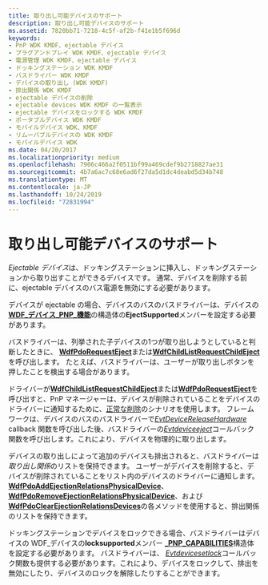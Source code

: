 ```yaml
---
title: 取り出し可能デバイスのサポート
description: 取り出し可能デバイスのサポート
ms.assetid: 7820bb71-7218-4c5f-af2b-f41e1b5f696d
keywords:
- PnP WDK KMDF、ejectable デバイス
- プラグアンドプレイ WDK KMDF、ejectable デバイス
- 電源管理 WDK KMDF、ejectable デバイス
- ドッキングステーション WDK KMDF
- バスドライバー WDK KMDF
- デバイスの取り出し (WDK KMDF)
- 排出関係 WDK KMDF
- ejectable デバイスの削除
- ejectable devices WDK KMDF の一覧表示
- ejectable デバイスをロックする WDK KMDF
- ポータブルデバイス WDK KMDF
- モバイルデバイス WDK、KMDF
- リムーバブルデバイスの WDK KMDF
- モバイルデバイス WDK
ms.date: 04/20/2017
ms.localizationpriority: medium
ms.openlocfilehash: 7906c466a2f0511bf99a469cdef9b2718827ae31
ms.sourcegitcommit: 4b7a6ac7c68e6ad6f27da5d1dc4deabd5d34b748
ms.translationtype: MT
ms.contentlocale: ja-JP
ms.lasthandoff: 10/24/2019
ms.locfileid: "72831994"
---
```

# <a name="supporting-ejectable-devices"></a>取り出し可能デバイスのサポート


*Ejectable デバイス*は、ドッキングステーションに挿入し、ドッキングステーションから取り出すことができるデバイスです。 通常、デバイスを削除する前に、ejectable デバイスのバス電源を無効にする必要があります。

デバイスが ejectable の場合、デバイスのバスのバスドライバーは、デバイスの[**WDF\_デバイス\_PNP\_機能**](https://docs.microsoft.com/windows-hardware/drivers/ddi/wdfdevice/ns-wdfdevice-_wdf_device_pnp_capabilities)の構造体の**EjectSupported**メンバーを設定する必要があります。

バスドライバーは、列挙された子デバイスの1つが取り出しようとしていると判断したときに、 [**WdfPdoRequestEject**](https://docs.microsoft.com/windows-hardware/drivers/ddi/wdfpdo/nf-wdfpdo-wdfpdorequesteject)または[**WdfChildListRequestChildEject**](https://docs.microsoft.com/windows-hardware/drivers/ddi/wdfchildlist/nf-wdfchildlist-wdfchildlistrequestchildeject)を呼び出します。 たとえば、バスドライバーは、ユーザーが取り出しボタンを押したことを検出する場合があります。

ドライバーが[**WdfChildListRequestChildEject**](https://docs.microsoft.com/windows-hardware/drivers/ddi/wdfchildlist/nf-wdfchildlist-wdfchildlistrequestchildeject)または[**WdfPdoRequestEject**](https://docs.microsoft.com/windows-hardware/drivers/ddi/wdfpdo/nf-wdfpdo-wdfpdorequesteject)を呼び出すと、PnP マネージャーは、デバイスが削除されていることをデバイスのドライバーに通知するために、[正常な削除](a-user-unplugs-a-device.md#orderly-removal)のシナリオを使用します。 フレームワークは、デバイスのバスのバスドライバーで[*EvtDeviceReleaseHardware*](https://docs.microsoft.com/windows-hardware/drivers/ddi/wdfdevice/nc-wdfdevice-evt_wdf_device_release_hardware) callback 関数を呼び出した後、バスドライバーの[*Evtdeviceeject*](https://docs.microsoft.com/windows-hardware/drivers/ddi/wdfpdo/nc-wdfpdo-evt_wdf_device_eject)コールバック関数を呼び出します。これにより、デバイスを物理的に取り出します。

デバイスの取り出しによって追加のデバイスも排出されると、バスドライバーは*取り出し関係*のリストを保持できます。 ユーザーがデバイスを削除すると、デバイスが削除されていることをリスト内のデバイスのドライバーに通知します。 [**WdfPdoAddEjectionRelationsPhysicalDevice**](https://docs.microsoft.com/windows-hardware/drivers/ddi/wdfpdo/nf-wdfpdo-wdfpdoaddejectionrelationsphysicaldevice)、 [**WdfPdoRemoveEjectionRelationsPhysicalDevice**](https://docs.microsoft.com/windows-hardware/drivers/ddi/wdfpdo/nf-wdfpdo-wdfpdoremoveejectionrelationsphysicaldevice)、および[**WdfPdoClearEjectionRelationsDevices**](https://docs.microsoft.com/windows-hardware/drivers/ddi/wdfpdo/nf-wdfpdo-wdfpdoclearejectionrelationsdevices)の各メソッドを使用すると、排出関係のリストを保持できます。

ドッキングステーションでデバイスをロックできる場合、バスドライバーはデバイスの WDF\_デバイスの**locksupported**メンバー [ **\_PNP\_CAPABILITIES**](https://docs.microsoft.com/windows-hardware/drivers/ddi/wdfdevice/ns-wdfdevice-_wdf_device_pnp_capabilities)構造体を設定する必要があります。 バスドライバーは、 [*Evtdevicesetlock*](https://docs.microsoft.com/windows-hardware/drivers/ddi/wdfpdo/nc-wdfpdo-evt_wdf_device_set_lock)コールバック関数も提供する必要があります。これにより、デバイスをロックして、排出を無効にしたり、デバイスのロックを解除したりすることができます。

 

 





